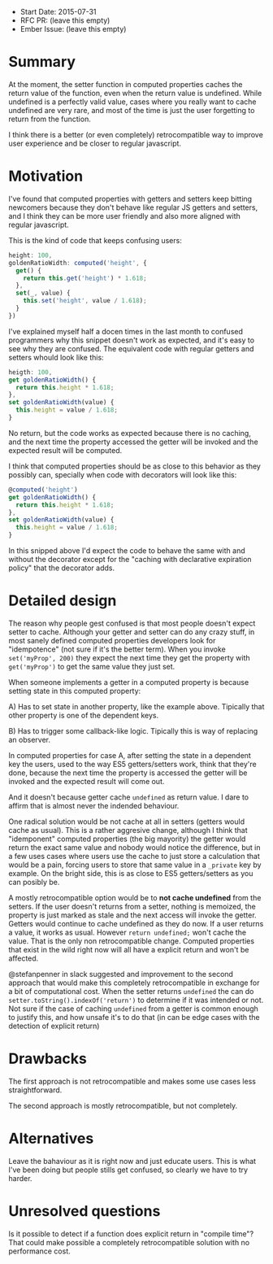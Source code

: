 - Start Date: 2015-07-31
- RFC PR: (leave this empty)
- Ember Issue: (leave this empty)

# Summary

At the moment, the setter function in computed properties caches the return value of the function,
even when the return value is undefined. While undefined is a perfectly valid value, cases where
you really want to cache undefined are very rare, and most of the time is just the user forgetting
to return from the function.

I think there is a better (or even completely) retrocompatible way to improve user experience
and be closer to regular javascript.

# Motivation

I've found that computed properties with getters and setters keep bitting newcomers because they
don't behave like regular JS getters and setters, and I think they can be more user friendly and
also more aligned with regular javascript.

This is the kind of code that keeps confusing users:

```js
height: 100,
goldenRatioWidth: computed('height', {
  get() {
    return this.get('height') * 1.618;
  },
  set(_, value) {
    this.set('height', value / 1.618);
  }
})
```

I've explained myself half a docen times in the last month to confused programmers why this
snippet doesn't work as expected, and it's easy to see why they are confused. The equivalent
code with regular getters and setters whould look like this:

```js
heigth: 100,
get goldenRatioWidth() {
  return this.height * 1.618;
},
set goldenRatioWidth(value) {
  this.height = value / 1.618;
}
```

No return, but the code works as expected because there is no caching, and the next time the
property accessed the getter will be invoked and the expected result will be computed.

I think that computed properties should be as close to this behavior as they possibly can,
specially when code with decorators will look like this:

```js
@computed('height')
get goldenRatioWidth() {
  return this.height * 1.618;
},
set goldenRatioWidth(value) {
  this.height = value / 1.618;
}
```

In this snipped above I'd expect the code to behave the same with and without the decorator except
for the "caching with declarative expiration policy" that the decorator adds.

# Detailed design

The reason why people gest confused is that most people doesn't expect setter to cache.
Although your getter and setter can do any crazy stuff, in most sanely defined computed properties
developers look for "idempotence" (not sure if it's the better term). When you invoke
`set('myProp', 200)` they expect the next time they get the property with `get('myProp')` to
get the same value they just set.

When someone implements a getter in a computed property is because setting state in this
computed property:

A) Has to set state in another property, like the example above. Tipically that other property
is one of the dependent keys.

B) Has to trigger some callback-like logic. Tipically this is way of replacing an observer.

In computed properties for case A, after setting the state in a dependent key the users, used to
the way ES5 getters/setters work, think that they're done, because the next time the property is
accessed the getter will be invoked and the expected result will come out.

And it doesn't because getter cache `undefined` as return value. I dare to affirm that is almost never
the indended behaviour.

One radical solution would be not cache at all in setters (getters would cache as usual).
This is a rather aggresive change, although I think that "idemponent" computed properties
(the big mayority) the getter would return the exact same value and nobody would notice the
difference, but in a few uses cases where users use the cache to just store a calculation that
would be a pain, forcing users to store that same value in a `_private` key by example.
On the bright side, this is as close to ES5 getters/setters as you can posibly be.

A mostly retrocompatible option would be to **not cache undefined** from the setters. If the user
doesn't returns from a setter, nothing is memoized, the property is just marked as stale
and the next access will invoke the getter. Getters would continue to cache undefined as they do now.
If a user returns a value, it works as usual. However `return undefined;` won't cache the value.
That is the only non retrocompatible change. Computed properties that exist in the wild right now
will all have a explicit return and won't be affected.

@stefanpenner in slack suggested and improvement to the second approach that would make this
completely retrocompatible in exchange for a bit of computational cost. When the setter returns
`undefined` the can do `setter.toString().indexOf('return')` to determine if it was
intended or not. Not sure if the case of caching `undefined` from a getter is common enough to
justify this, and how unsafe it's to do that (in can be edge cases with the detection of explicit return)

# Drawbacks

The first approach is not retrocompatible and makes some use cases less straightforward.

The second approach is mostly retrocompatible, but not completely.

# Alternatives

Leave the bahaviour as it is right now and just educate users. This is what I've been doing but people
stills get confused, so clearly we have to try harder.

# Unresolved questions

Is it possible to detect if a function does explicit return in "compile time"? That could make
possible a completely retrocompatible solution with no performance cost.
